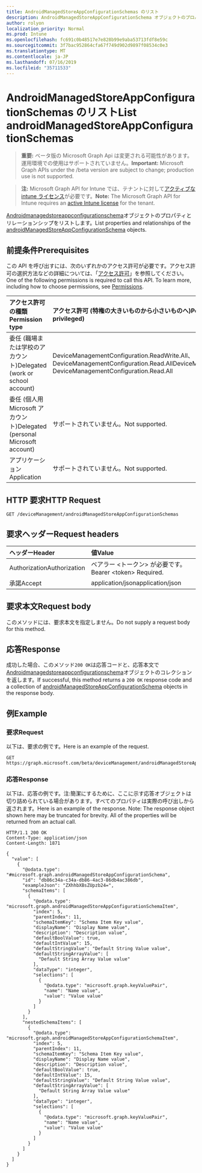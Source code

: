 ```yaml
---
title: AndroidManagedStoreAppConfigurationSchemas のリスト
description: AndroidManagedStoreAppConfigurationSchema オブジェクトのプロパティとリレーションシップをリストします。
author: rolyon
localization_priority: Normal
ms.prod: Intune
ms.openlocfilehash: fc691c0b48517e7e828b99e9aba53713fdf8e59c
ms.sourcegitcommit: 3f7bac952864cfa67f749d902d9897f08534c0e3
ms.translationtype: MT
ms.contentlocale: ja-JP
ms.lasthandoff: 07/16/2019
ms.locfileid: "35711533"
---
```

# <a name="list-androidmanagedstoreappconfigurationschemas"></a><span data-ttu-id="f05bc-103">AndroidManagedStoreAppConfigurationSchemas のリスト</span><span class="sxs-lookup"><span data-stu-id="f05bc-103">List androidManagedStoreAppConfigurationSchemas</span></span>

> <span data-ttu-id="f05bc-104">**重要:** ベータ版の Microsoft Graph Api は変更される可能性があります。運用環境での使用はサポートされていません。</span><span class="sxs-lookup"><span data-stu-id="f05bc-104">**Important:** Microsoft Graph APIs under the /beta version are subject to change; production use is not supported.</span></span>

> <span data-ttu-id="f05bc-105">**注:** Microsoft Graph API for Intune では、テナントに対して[アクティブな intune ライセンス](https://go.microsoft.com/fwlink/?linkid=839381)が必要です。</span><span class="sxs-lookup"><span data-stu-id="f05bc-105">**Note:** The Microsoft Graph API for Intune requires an [active Intune license](https://go.microsoft.com/fwlink/?linkid=839381) for the tenant.</span></span>

<span data-ttu-id="f05bc-106">[Androidmanagedstoreappconfigurationschema](../resources/intune-androidforwork-androidmanagedstoreappconfigurationschema.md)オブジェクトのプロパティとリレーションシップをリストします。</span><span class="sxs-lookup"><span data-stu-id="f05bc-106">List properties and relationships of the [androidManagedStoreAppConfigurationSchema](../resources/intune-androidforwork-androidmanagedstoreappconfigurationschema.md) objects.</span></span>

## <a name="prerequisites"></a><span data-ttu-id="f05bc-107">前提条件</span><span class="sxs-lookup"><span data-stu-id="f05bc-107">Prerequisites</span></span>
<span data-ttu-id="f05bc-p101">この API を呼び出すには、次のいずれかのアクセス許可が必要です。アクセス許可の選択方法などの詳細については、「[アクセス許可](/graph/permissions-reference)」を参照してください。</span><span class="sxs-lookup"><span data-stu-id="f05bc-p101">One of the following permissions is required to call this API. To learn more, including how to choose permissions, see [Permissions](/graph/permissions-reference).</span></span>

|<span data-ttu-id="f05bc-110">アクセス許可の種類</span><span class="sxs-lookup"><span data-stu-id="f05bc-110">Permission type</span></span>|<span data-ttu-id="f05bc-111">アクセス許可 (特権の大きいものから小さいものへ)</span><span class="sxs-lookup"><span data-stu-id="f05bc-111">Permissions (from most to least privileged)</span></span>|
|:---|:---|
|<span data-ttu-id="f05bc-112">委任 (職場または学校のアカウント)</span><span class="sxs-lookup"><span data-stu-id="f05bc-112">Delegated (work or school account)</span></span>|<span data-ttu-id="f05bc-113">DeviceManagementConfiguration.ReadWrite.All、DeviceManagementConfiguration.Read.All</span><span class="sxs-lookup"><span data-stu-id="f05bc-113">DeviceManagementConfiguration.ReadWrite.All, DeviceManagementConfiguration.Read.All</span></span>|
|<span data-ttu-id="f05bc-114">委任 (個人用 Microsoft アカウント)</span><span class="sxs-lookup"><span data-stu-id="f05bc-114">Delegated (personal Microsoft account)</span></span>|<span data-ttu-id="f05bc-115">サポートされていません。</span><span class="sxs-lookup"><span data-stu-id="f05bc-115">Not supported.</span></span>|
|<span data-ttu-id="f05bc-116">アプリケーション</span><span class="sxs-lookup"><span data-stu-id="f05bc-116">Application</span></span>|<span data-ttu-id="f05bc-117">サポートされていません。</span><span class="sxs-lookup"><span data-stu-id="f05bc-117">Not supported.</span></span>|

## <a name="http-request"></a><span data-ttu-id="f05bc-118">HTTP 要求</span><span class="sxs-lookup"><span data-stu-id="f05bc-118">HTTP Request</span></span>
<!-- {
  "blockType": "ignored"
}
-->
``` http
GET /deviceManagement/androidManagedStoreAppConfigurationSchemas
```

## <a name="request-headers"></a><span data-ttu-id="f05bc-119">要求ヘッダー</span><span class="sxs-lookup"><span data-stu-id="f05bc-119">Request headers</span></span>
|<span data-ttu-id="f05bc-120">ヘッダー</span><span class="sxs-lookup"><span data-stu-id="f05bc-120">Header</span></span>|<span data-ttu-id="f05bc-121">値</span><span class="sxs-lookup"><span data-stu-id="f05bc-121">Value</span></span>|
|:---|:---|
|<span data-ttu-id="f05bc-122">Authorization</span><span class="sxs-lookup"><span data-stu-id="f05bc-122">Authorization</span></span>|<span data-ttu-id="f05bc-123">ベアラー &lt;トークン&gt; が必要です。</span><span class="sxs-lookup"><span data-stu-id="f05bc-123">Bearer &lt;token&gt; Required.</span></span>|
|<span data-ttu-id="f05bc-124">承諾</span><span class="sxs-lookup"><span data-stu-id="f05bc-124">Accept</span></span>|<span data-ttu-id="f05bc-125">application/json</span><span class="sxs-lookup"><span data-stu-id="f05bc-125">application/json</span></span>|

## <a name="request-body"></a><span data-ttu-id="f05bc-126">要求本文</span><span class="sxs-lookup"><span data-stu-id="f05bc-126">Request body</span></span>
<span data-ttu-id="f05bc-127">このメソッドには、要求本文を指定しません。</span><span class="sxs-lookup"><span data-stu-id="f05bc-127">Do not supply a request body for this method.</span></span>

## <a name="response"></a><span data-ttu-id="f05bc-128">応答</span><span class="sxs-lookup"><span data-stu-id="f05bc-128">Response</span></span>
<span data-ttu-id="f05bc-129">成功した場合、このメソッド`200 OK`は応答コードと、応答本文で[Androidmanagedstoreappconfigurationschema](../resources/intune-androidforwork-androidmanagedstoreappconfigurationschema.md)オブジェクトのコレクションを返します。</span><span class="sxs-lookup"><span data-stu-id="f05bc-129">If successful, this method returns a `200 OK` response code and a collection of [androidManagedStoreAppConfigurationSchema](../resources/intune-androidforwork-androidmanagedstoreappconfigurationschema.md) objects in the response body.</span></span>

## <a name="example"></a><span data-ttu-id="f05bc-130">例</span><span class="sxs-lookup"><span data-stu-id="f05bc-130">Example</span></span>

### <a name="request"></a><span data-ttu-id="f05bc-131">要求</span><span class="sxs-lookup"><span data-stu-id="f05bc-131">Request</span></span>
<span data-ttu-id="f05bc-132">以下は、要求の例です。</span><span class="sxs-lookup"><span data-stu-id="f05bc-132">Here is an example of the request.</span></span>
``` http
GET https://graph.microsoft.com/beta/deviceManagement/androidManagedStoreAppConfigurationSchemas
```

### <a name="response"></a><span data-ttu-id="f05bc-133">応答</span><span class="sxs-lookup"><span data-stu-id="f05bc-133">Response</span></span>
<span data-ttu-id="f05bc-p102">以下は、応答の例です。注:簡潔にするために、ここに示す応答オブジェクトは切り詰められている場合があります。すべてのプロパティは実際の呼び出しから返されます。</span><span class="sxs-lookup"><span data-stu-id="f05bc-p102">Here is an example of the response. Note: The response object shown here may be truncated for brevity. All of the properties will be returned from an actual call.</span></span>
``` http
HTTP/1.1 200 OK
Content-Type: application/json
Content-Length: 1871

{
  "value": [
    {
      "@odata.type": "#microsoft.graph.androidManagedStoreAppConfigurationSchema",
      "id": "db86c34a-c34a-db86-4ac3-86db4ac386db",
      "exampleJson": "ZXhhbXBsZUpzb24=",
      "schemaItems": [
        {
          "@odata.type": "microsoft.graph.androidManagedStoreAppConfigurationSchemaItem",
          "index": 5,
          "parentIndex": 11,
          "schemaItemKey": "Schema Item Key value",
          "displayName": "Display Name value",
          "description": "Description value",
          "defaultBoolValue": true,
          "defaultIntValue": 15,
          "defaultStringValue": "Default String Value value",
          "defaultStringArrayValue": [
            "Default String Array Value value"
          ],
          "dataType": "integer",
          "selections": [
            {
              "@odata.type": "microsoft.graph.keyValuePair",
              "name": "Name value",
              "value": "Value value"
            }
          ]
        }
      ],
      "nestedSchemaItems": [
        {
          "@odata.type": "microsoft.graph.androidManagedStoreAppConfigurationSchemaItem",
          "index": 5,
          "parentIndex": 11,
          "schemaItemKey": "Schema Item Key value",
          "displayName": "Display Name value",
          "description": "Description value",
          "defaultBoolValue": true,
          "defaultIntValue": 15,
          "defaultStringValue": "Default String Value value",
          "defaultStringArrayValue": [
            "Default String Array Value value"
          ],
          "dataType": "integer",
          "selections": [
            {
              "@odata.type": "microsoft.graph.keyValuePair",
              "name": "Name value",
              "value": "Value value"
            }
          ]
        }
      ]
    }
  ]
}
```






